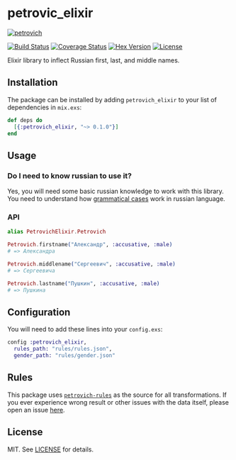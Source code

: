 # petrovic_elixir

[![petrovich](https://camo.githubusercontent.com/4555ec1b7aa15e0cd22f8ff619c965da0596399a/68747470733a2f2f7261772e6769746875622e636f6d2f726f637363692f706574726f766963682f6d61737465722f706574726f766963682e706e67)](https://github.com/petrovich/petrovich_elixir)

[![Build Status](https://travis-ci.org/petrovich/petrovich_elixir.svg?branch=master)](https://travis-ci.org/petrovich/petrovich_elixir) [![Coverage Status](https://coveralls.io/repos/github/petrovich/petrovich_elixir/badge.svg?branch=master)](https://coveralls.io/github/petrovich/petrovich_elixir?branch=master) [![Hex Version](https://img.shields.io/hexpm/v/petrovich_elixir.svg)](https://hex.pm/packages/petrovich_elixir) [![License](http://img.shields.io/badge/license-MIT-brightgreen.svg)](http://opensource.org/licenses/MIT)

Elixir library to inflect Russian first, last, and middle names.


## Installation

The package can be installed
by adding `petrovich_elixir` to your list of dependencies in `mix.exs`:

```elixir
def deps do
  [{:petrovich_elixir, "~> 0.1.0"}]
end
```


## Usage

### Do I need to know russian to use it?

Yes, you will need some basic russian knowledge to work with this library.
You need to understand how [grammatical cases](https://en.wikipedia.org/wiki/Grammatical_case) work in russian language.

### API

```elixir
alias PetrovichElixir.Petrovich

Petrovich.firstname("Александр", :accusative, :male)
# => Александра

Petrovich.middlename("Сергеевич", :accusative, :male)
# => Сергеевича

Petrovich.lastname("Пушкин", :accusative, :male)
# => Пушкина
```


## Configuration

You will need to add these lines into your `config.exs`:

```elixir
config :petrovich_elixir,
  rules_path: "rules/rules.json",
  gender_path: "rules/gender.json"
```


## Rules

This package uses [`petrovich-rules`](https://github.com/petrovich/petrovich-rules) as the source for all transformations. If you ever experience wrong result or other issues with the data itself, please open an issue [here](https://github.com/petrovich/petrovich-rules/issues).


## License

MIT. See [LICENSE](/LICENSE) for details.

